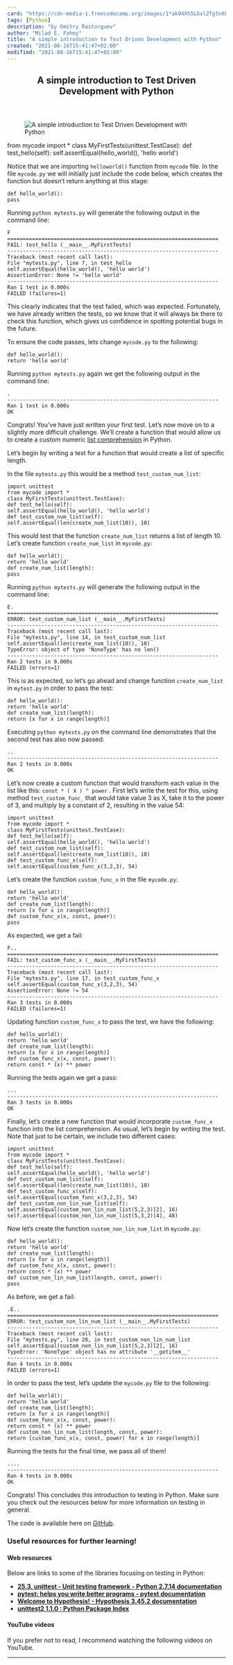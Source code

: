 ```yaml
---
card: "https://cdn-media-1.freecodecamp.org/images/1*ak94Xh5LGvl2TgtnXPQQhQ.jpeg"
tags: [Python]
description: "by Dmitry Rastorguev"
author: "Milad E. Fahmy"
title: "A simple introduction to Test Driven Development with Python"
created: "2021-08-16T15:41:47+02:00"
modified: "2021-08-16T15:41:47+02:00"
---
```

<div class="site-wrapper">
<main id="site-main" class="site-main outer">
<div class="inner">
<article class="post-full post tag-python tag-testing tag-software-testing tag-coding tag-tech ">
<header class="post-full-header">
<h1 class="post-full-title">A simple introduction to Test Driven Development with Python</h1>
</header>
<figure class="post-full-image">
<picture>
<source media="(max-width: 700px)" sizes="1px" srcset="data:image/gif;base64,R0lGODlhAQABAIAAAAAAAP///yH5BAEAAAAALAAAAAABAAEAAAIBRAA7 1w">
<source media="(min-width: 701px)" sizes="(max-width: 800px) 400px,
(max-width: 1170px) 700px,
1400px" srcset="https://cdn-media-1.freecodecamp.org/images/1*ak94Xh5LGvl2TgtnXPQQhQ.jpeg 300w,
https://cdn-media-1.freecodecamp.org/images/1*ak94Xh5LGvl2TgtnXPQQhQ.jpeg 600w,
https://cdn-media-1.freecodecamp.org/images/1*ak94Xh5LGvl2TgtnXPQQhQ.jpeg 1000w,
https://cdn-media-1.freecodecamp.org/images/1*ak94Xh5LGvl2TgtnXPQQhQ.jpeg 2000w">
<img onerror="this.style.display='none'" src="https://cdn-media-1.freecodecamp.org/images/1*ak94Xh5LGvl2TgtnXPQQhQ.jpeg" alt="A simple introduction to Test Driven Development with Python">
</picture>
</figure>
<section class="post-full-content">
<div class="post-content medium-migrated-article">
from mycode import *
class MyFirstTests(unittest.TestCase):
def test_hello(self):
self.assertEqual(hello_world(), 'hello world')</code></pre><p>Notice that we are importing <code>helloworld()</code> function from <code>mycode</code> file. In the file <code>mycode.py</code> we will initially just include the code below, which creates the function but doesn’t return anything at this stage:</p><pre><code class="language-py">def hello_world():
pass</code></pre><p>Running <code>python mytests.py</code> will generate the following output in the command line:</p><pre><code>F
====================================================================
FAIL: test_hello (__main__.MyFirstTests)
--------------------------------------------------------------------
Traceback (most recent call last):
File "mytests.py", line 7, in test_hello
self.assertEqual(hello_world(), 'hello world')
AssertionError: None != 'hello world'
--------------------------------------------------------------------
Ran 1 test in 0.000s
FAILED (failures=1)</code></pre><p>This clearly indicates that the test failed, which was expected. Fortunately, we have already written the tests, so we know that it will always be there to check this function, which gives us confidence in spotting potential bugs in the future.</p><p>To ensure the code passes, lets change <code>mycode.py</code> to the following:</p><pre><code class="language-py">def hello_world():
return 'hello world'</code></pre><p>Running <code>python mytests.py</code> again we get the following output in the command line:</p><pre><code>.
--------------------------------------------------------------------
Ran 1 test in 0.000s
OK</code></pre><p>Congrats! You’ve have just written your first test. Let’s now move on to a slightly more difficult challenge. We’ll create a function that would allow us to create a custom numeric <a href="https://docs.python.org/2/tutorial/datastructures.html" rel="noopener">list comprehension</a> in Python.</p><p>Let’s begin by writing a test for a function that would create a list of specific length.</p><p>In the file <code>mytests.py</code> this would be a method <code>test_custom_num_list</code>:</p><pre><code class="language-py">import unittest
from mycode import *
class MyFirstTests(unittest.TestCase):
def test_hello(self):
self.assertEqual(hello_world(), 'hello world')
def test_custom_num_list(self):
self.assertEqual(len(create_num_list(10)), 10)</code></pre><p>This would test that the function <code>create_num_list</code> returns a list of length 10. Let’s create function <code>create_num_list</code> in <code>mycode.py</code>:</p><pre><code class="language-py">def hello_world():
return 'hello world'
def create_num_list(length):
pass</code></pre><p>Running <code>python mytests.py</code> will generate the following output in the command line:</p><pre><code>E.
====================================================================
ERROR: test_custom_num_list (__main__.MyFirstTests)
--------------------------------------------------------------------
Traceback (most recent call last):
File "mytests.py", line 14, in test_custom_num_list
self.assertEqual(len(create_num_list(10)), 10)
TypeError: object of type 'NoneType' has no len()
--------------------------------------------------------------------
Ran 2 tests in 0.000s
FAILED (errors=1)</code></pre><p>This is as expected, so let’s go ahead and change function <code>create_num_list</code> in <code>mytest.py</code> in order to pass the test:</p><pre><code class="language-py">def hello_world():
return 'hello world'
def create_num_list(length):
return [x for x in range(length)]</code></pre><p>Executing <code>python mytests.py</code> on the command line demonstrates that the second test has also now passed:</p><pre><code>..
--------------------------------------------------------------------
Ran 2 tests in 0.000s
OK</code></pre><p>Let’s now create a custom function that would transform each value in the list like this: <code>const * ( X ) ^ power</code> . First let’s write the test for this, using method <code>test_custom_func_</code> that would take value 3 as X, take it to the power of 3, and multiply by a constant of 2, resulting in the value 54:</p><pre><code class="language-py">import unittest
from mycode import *
class MyFirstTests(unittest.TestCase):
def test_hello(self):
self.assertEqual(hello_world(), 'hello world')
def test_custom_num_list(self):
self.assertEqual(len(create_num_list(10)), 10)
def test_custom_func_x(self):
self.assertEqual(custom_func_x(3,2,3), 54)</code></pre><p>Let’s create the function <code>custom_func_x</code> in the file <code>mycode.py</code>:</p><pre><code class="language-py">def hello_world():
return 'hello world'
def create_num_list(length):
return [x for x in range(length)]
def custom_func_x(x, const, power):
pass</code></pre><p>As expected, we get a fail:</p><pre><code>F..
====================================================================
FAIL: test_custom_func_x (__main__.MyFirstTests)
--------------------------------------------------------------------
Traceback (most recent call last):
File "mytests.py", line 17, in test_custom_func_x
self.assertEqual(custom_func_x(3,2,3), 54)
AssertionError: None != 54
--------------------------------------------------------------------
Ran 3 tests in 0.000s
FAILED (failures=1)</code></pre><p>Updating function <code>custom_func_x</code> to pass the test, we have the following:</p><pre><code class="language-py">def hello_world():
return 'hello world'
def create_num_list(length):
return [x for x in range(length)]
def custom_func_x(x, const, power):
return const * (x) ** power</code></pre><p>Running the tests again we get a pass:</p><pre><code>...
--------------------------------------------------------------------
Ran 3 tests in 0.000s
OK</code></pre><p>Finally, let’s create a new function that would incorporate <code>custom_func_x</code> function into the list comprehension. As usual, let’s begin by writing the test. Note that just to be certain, we include two different cases:</p><pre><code class="language-py">import unittest
from mycode import *
class MyFirstTests(unittest.TestCase):
def test_hello(self):
self.assertEqual(hello_world(), 'hello world')
def test_custom_num_list(self):
self.assertEqual(len(create_num_list(10)), 10)
def test_custom_func_x(self):
self.assertEqual(custom_func_x(3,2,3), 54)
def test_custom_non_lin_num_list(self):
self.assertEqual(custom_non_lin_num_list(5,2,3)[2], 16)
self.assertEqual(custom_non_lin_num_list(5,3,2)[4], 48)</code></pre><p>Now let’s create the function <code>custom_non_lin_num_list</code> in <code>mycode.py</code>:</p><pre><code class="language-py">def hello_world():
return 'hello world'
def create_num_list(length):
return [x for x in range(length)]
def custom_func_x(x, const, power):
return const * (x) ** power
def custom_non_lin_num_list(length, const, power):
pass</code></pre><p>As before, we get a fail:</p><pre><code>.E..
====================================================================
ERROR: test_custom_non_lin_num_list (__main__.MyFirstTests)
--------------------------------------------------------------------
Traceback (most recent call last):
File "mytests.py", line 20, in test_custom_non_lin_num_list
self.assertEqual(custom_non_lin_num_list(5,2,3)[2], 16)
TypeError: 'NoneType' object has no attribute '__getitem__'
--------------------------------------------------------------------
Ran 4 tests in 0.000s
FAILED (errors=1)</code></pre><p>In order to pass the test, let’s update the <code>mycode.py</code> file to the following:</p><pre><code class="language-py">def hello_world():
return 'hello world'
def create_num_list(length):
return [x for x in range(length)]
def custom_func_x(x, const, power):
return const * (x) ** power
def custom_non_lin_num_list(length, const, power):
return [custom_func_x(x, const, power) for x in range(length)]</code></pre><p>Running the tests for the final time, we pass all of them!</p><pre><code>....
--------------------------------------------------------------------
Ran 4 tests in 0.000s
OK</code></pre><p>Congrats! This concludes this introduction to testing in Python. Make sure you check out the resources below for more information on testing in general.</p><p>The code is available here on <a href="https://github.com/drastorguev/python_testing" rel="noopener">GitHub</a>.</p><h3 id="useful-resources-for-further-learning-">Useful resources for further learning!</h3><h4 id="web-resources">Web resources</h4><p>Below are links to some of the libraries focusing on testing in Python:</p><ul><li><a href="https://docs.python.org/2.7/library/unittest.html" rel="noopener"><strong>25.3. unittest - Unit testing framework - Python 2.7.14 documentation</strong></a></li><li><a href="https://docs.pytest.org/en/latest/" rel="noopener"><strong>pytest: helps you write better programs - pytest documentation</strong></a></li><li><a href="https://hypothesis.readthedocs.io/en/latest/" rel="noopener"><strong>Welcome to Hypothesis! - Hypothesis 3.45.2 documentation</strong></a></li><li><a href="https://pypi.python.org/pypi/unittest2" rel="noopener"><strong>unittest2 1.1.0 : Python Package Index</strong></a></li></ul><h4 id="youtube-videos">YouTube videos</h4><p>If you prefer not to read, I recommend watching the following videos on YouTube.</p>
</div>
<hr>
</section>
</article>
</div>
</main>
</div>
<!-- Google Tag Manager (noscript) -->
<!-- End Google Tag Manager (noscript) -->
